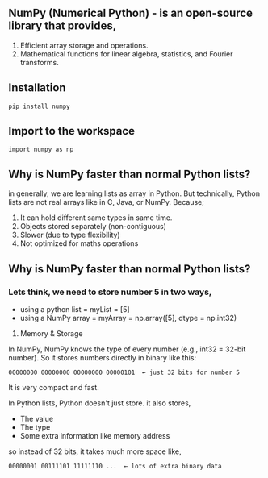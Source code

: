 ## NumPy (Numerical Python) - is an open-source library that provides,

01. Efficient array storage and operations.
02. Mathematical functions for linear algebra, statistics, and Fourier transforms.

## Installation

``` 
pip install numpy
```
## Import to the workspace

```
import numpy as np
```

## Why is NumPy faster than normal Python lists?

in generally, we are learning lists as array in Python. But technically, Python lists are not real arrays like in C, Java, or NumPy. Because;

01. It can hold different same types in same time.
02. Objects stored separately (non-contiguous)
03. Slower (due to type flexibility)
04. Not optimized for maths operations

## Why is NumPy faster than normal Python lists?

### Lets think, we need to store number 5 in two ways,

- using a python list = myList = [5]
- using a NumPy array = myArray = np.array([5], dtype = np.int32)

01. Memory & Storage

In NumPy, NumPy knows the type of every number (e.g., int32 = 32-bit number). So it stores numbers directly in binary like this:
```
00000000 00000000 00000000 00000101  ← just 32 bits for number 5
```
It is very compact and fast.

In Python lists, Python doesn't just store. it also stores,
- The value
- The type
- Some extra information like memory address

so instead of 32 bits, it takes much more space like,
```
00000001 00111101 11111110 ...  ← lots of extra binary data
```
